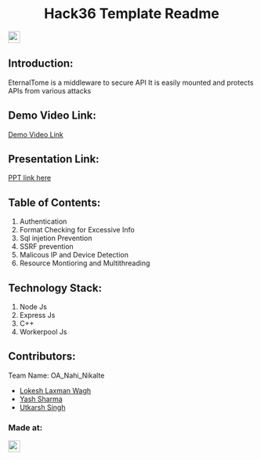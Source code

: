 
<h1 align="center">Hack36 Template Readme</h1>
<p align="center">
</p>

<a href="https://hack36.in"> <img src="https://postimage.me/images/2025/04/19/built-at-hack36.png" height=24px> </a>


## Introduction:
  EternalTome is a middleware to secure API
  It is easily mounted and protects APIs from various attacks
  
## Demo Video Link:
  <a href="https://www.loom.com/share/91127d44a1244aeabfa4f02eff57e9a9?sid=6d6dc06f-7799-4134-a94b-80adcc41caa2">Demo Video Link</a>
  
## Presentation Link:
  <a href="https://docs.google.com/presentation/d/1rR2gbfX6ZC0MZCgVHM7Ws0z1XIzuHoE2/edit?usp=drive_link&ouid=113128396111978975447&rtpof=true&sd=true"> PPT link here </a>
  
  
## Table of Contents:
  1) Authentication
  2) Format Checking for Excessive Info
  3) Sql injetion Prevention
  4) SSRF prevention
  5) Malicous IP and Device Detection
  6) Resource Montioring and Multithreading
  
## Technology Stack:
  1) Node Js
  2) Express Js
  3) C++
  4) Workerpool Js
  

## Contributors:

Team Name: OA_Nahi_Nikalte

- [Lokesh Laxman Wagh](https://github.com/lokesh-wagh)
- [Yash Sharma](https://github.com/yash037)
- [Utkarsh Singh](https://github.com/Utkarsh3212)



### Made at:
<a href="https://hack36.in"> <img src="https://postimage.me/images/2025/04/19/built-at-hack36.png" height=24px> </a>